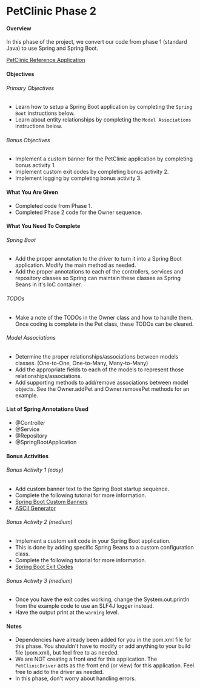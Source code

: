 # PetClinic Phase 2

#### Overview
In this phase of the project, we convert our code from phase 1 (standard Java) to use Spring and Spring Boot.  

[PetClinic Reference Application](http://petclinic.cognizantacademy.com)

#### Objectives

###### Primary Objectives
* Learn how to setup a Spring Boot application by completing the `Spring Boot` instructions below.
* Learn about entity relationships by completing the `Model Associations` instructions below.

###### Bonus Objectives
* Implement a custom banner for the PetClinic application by completing bonus activity 1.
* Implement custom exit codes by completing bonus activity 2.
* Implement logging by completing bonus activity 3.

#### What You Are Given

* Completed code from Phase 1.
* Completed Phase 2 code for the Owner sequence.

#### What You Need To Complete
###### Spring Boot
* Add the proper annotation to the driver to turn it into a Spring Boot application.  Modify the main method as needed.
* Add the proper annotations to each of the controllers, services and repository classes so Spring can maintain these classes as Spring Beans in it's IoC container.


###### TODOs
* Make a note of the TODOs in the Owner class and how to handle them.  Once coding is complete in the Pet class, these TODOs can be cleared.

###### Model Associations
* Determine the proper relationships/associations between models classes.  (One-to-One, One-to-Many, Many-to-Many)
* Add the appropriate fields to each of the models to represent those relationships/associations.
* Add supporting methods to add/remove associations between model objects.  See the Owner.addPet and Owner.removePet methods for an example.

#### List of Spring Annotations Used
* @Controller
* @Service
* @Repository
* @SpringBootApplication

#### Bonus Activities
###### Bonus Activity 1 (easy)
* Add custom banner text to the Spring Boot startup sequence.
* Complete the following tutorial for more information.
* [Spring Boot Custom Banners](https://www.baeldung.com/spring-boot-custom-banners)
* [ASCII Generator](http://www.network-science.de/ascii/)

###### Bonus Activity 2 (medium)
* Implement a custom exit code in your Spring Boot application.
* This is done by adding specific Spring Beans to a custom configuration class.
* Complete the following tutorial for more information.
* [Spring Boot Exit Codes](https://www.baeldung.com/spring-boot-exit-codes)

###### Bonus Activity 3 (medium)
* Once you have the exit codes working, change the System.out.println from the example code to use an SLF4J logger instead.
* Have the output print at the `warning` level.

#### Notes
* Dependencies have already been added for you in the pom.xml file for this phase.  You shouldn't have to modify or add anything to your build file (pom.xml), but feel free to as needed.
* We are NOT creating a front end for this application.  The `PetClinicDriver` acts as the front end (or view) for this application. Feel free to add to the driver as needed.
* In this phase, don't worry about handling errors.